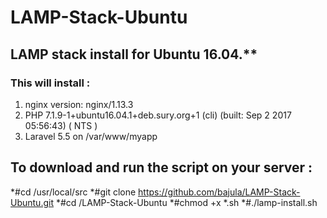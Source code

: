 # LAMP-Stack-Ubuntu
## LAMP stack install for Ubuntu 16.04.**

### This will install :
1. nginx version: nginx/1.13.3
2. PHP 7.1.9-1+ubuntu16.04.1+deb.sury.org+1 (cli) (built: Sep  2 2017 05:56:43) ( NTS )
3. Laravel 5.5 on /var/www/myapp

## To download and run the script on your server :
*#cd /usr/local/src
*#git clone  https://github.com/bajula/LAMP-Stack-Ubuntu.git
*#cd /LAMP-Stack-Ubuntu
*#chmod +x *.sh
*#./lamp-install.sh
